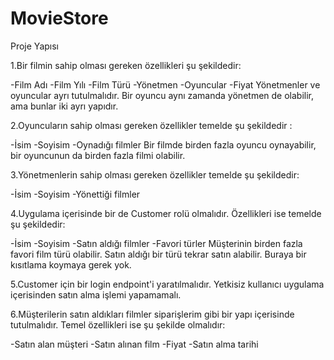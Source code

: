 # MovieStore
Proje Yapısı


1.Bir filmin sahip olması gereken özellikleri şu şekildedir:

-Film Adı
-Film Yılı
-Film Türü
-Yönetmen
-Oyuncular
-Fiyat
Yönetmenler ve oyuncular ayrı tutulmalıdır. Bir oyuncu aynı zamanda yönetmen de olabilir, ama bunlar iki ayrı yapıdır.


2.Oyuncuların sahip olması gereken özellikler temelde şu şekildedir :

-İsim
-Soyisim
-Oynadığı filmler
Bir filmde birden fazla oyuncu oynayabilir, bir oyuncunun da birden fazla filmi olabilir.


3.Yönetmenlerin sahip olması gereken özellikler temelde şu şekildedir:

-İsim
-Soyisim
-Yönettiği filmler

4.Uygulama içerisinde bir de Customer rolü olmalıdır. Özellikleri ise temelde şu şekildedir:

-İsim
-Soyisim
-Satın aldığı filmler
-Favori türler
Müşterinin birden fazla favori film türü olabilir. Satın aldığı bir türü tekrar satın alabilir. Buraya bir kısıtlama koymaya gerek yok.


5.Customer için bir login endpoint'i yaratılmalıdır. Yetkisiz kullanıcı uygulama içerisinden satın alma işlemi yapamamalı.


6.Müşterilerin satın aldıkları filmler siparişlerim gibi bir yapı içerisinde tutulmalıdır. Temel özellikleri ise şu şekilde olmalıdır:

-Satın alan müşteri
-Satın alınan film
-Fiyat
-Satın alma tarihi
